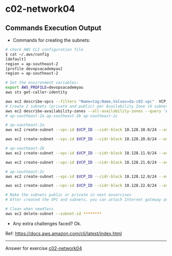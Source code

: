 # c02-network04

## Commands Execution Output

- Commands for creating the subnets:
```bash
# check AWS CLI configuration file
$ cat ~/.aws/config
[default]
region = ap-southeast-2
[profile devopsacademyau]
region = ap-southeast-2

# Set the environment variables:
export AWS_PROFILE=devopsacademyau
aws sts get-caller-identity

aws ec2 describe-vpcs --filters "Name=tag:Name,Values=da-c02-vpc"  VCP_ID=vpc-02ec2836691642ace
# Create 2 subnets (private and public) per Availability Zone (6 subnets in total)
aws ec2 describe-availability-zones --all-availability-zones --query 'AvailabilityZones[].ZoneName' --output text
# ap-southeast-2a ap-southeast-2b ap-southeast-2c

# ap-southeast-2a
aws ec2 create-subnet --vpc-id $VCP_ID --cidr-block 10.128.10.0/24 --availability-zone ap-southeast-2a --tag-specifications 'ResourceType=subnet,Tags=[{Key=Name,Value=da-c02-public-a}]'

aws ec2 create-subnet --vpc-id $VCP_ID --cidr-block 10.128.20.0/24 --availability-zone ap-southeast-2a --tag-specifications 'ResourceType=subnet,Tags=[{Key=Name,Value=da-c02-private-a}]'

# ap-southeast-2b
aws ec2 create-subnet --vpc-id $VCP_ID --cidr-block 10.128.11.0/24 --availability-zone ap-southeast-2b --tag-specifications 'ResourceType=subnet,Tags=[{Key=Name,Value=da-c02-public-b}]'

aws ec2 create-subnet --vpc-id $VCP_ID --cidr-block 10.128.21.0/24 --availability-zone ap-southeast-2b --tag-specifications 'ResourceType=subnet,Tags=[{Key=Name,Value=da-c02-private-b}]'

# ap-southeast-2c
aws ec2 create-subnet --vpc-id $VCP_ID --cidr-block 10.128.12.0/24 --availability-zone ap-southeast-2c --tag-specifications 'ResourceType=subnet,Tags=[{Key=Name,Value=da-c02-public-c}]'

aws ec2 create-subnet --vpc-id $VCP_ID --cidr-block 10.128.22.0/24 --availability-zone ap-southeast-2c --tag-specifications 'ResourceType=subnet,Tags=[{Key=Name,Value=da-c02-private-c}]'

# Make the subnets public or private in next excercises
# After created the VPC and subnets, you can attach Internet gateway and NAT gateway to your VPC, creating  custom route tables, and configuring routing for the public subnets through an associated public route table to the Internet gateway and configuring routing for the private subnets through an assocated private route table to the NAT gateway.

# Clean when needless
aws ec2 delete-subnet --subnet-id ********
```

- Any extra challenges faced?
Ok.

Ref: https://docs.aws.amazon.com/cli/latest/index.html

<!-- Don't change anything below this point-->
***
Answer for exercise [c02-network04](https://github.com/devopsacademyau/academy/blob/893381c6f0b69434d9e8597d3d4b1c17f9bc1371/classes/02class/exercises/c02-network04/README.md)